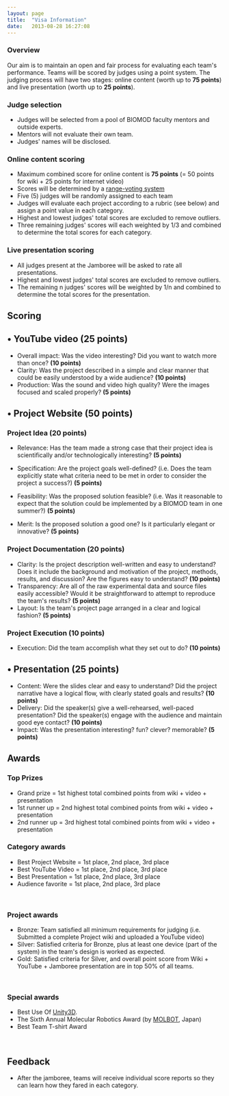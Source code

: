 ```yaml
---
layout: page
title:  "Visa Information"
date:   2013-08-28 16:27:08
---
```


### Overview

Our aim is to maintain an open and fair process for evaluating each team's performance. Teams will be scored by judges using a point system. The judging process will have two stages: online content (worth up to **75 points**) and live presentation (worth up to **25 points**).

### Judge selection

- Judges will be selected from a pool of BIOMOD faculty mentors and outside experts.
- Mentors will not evaluate their own team.
- Judges' names will be disclosed.

### Online content scoring

- Maximum combined score for online content is **75 points** (= 50 points for wiki + 25 points for internet video)
- Scores will be determined by a [range-voting system](http://en.wikipedia.org/wiki/Range_voting)
- Five (5) judges will be randomly assigned to each team
- Judges will evaluate each project according to a rubric (see below) and assign a point value in each category.
- Highest and lowest judges' total scores are excluded to remove outliers.
- Three remaining judges' scores will each weighted by 1/3 and combined to determine the total scores for each category.


### Live presentation scoring

- All judges present at the Jamboree will be asked to rate all presentations.
- Highest and lowest judges' total scores are excluded to remove outliers.
- The remaining n judges' scores will be weighted by 1/n and combined to determine the total scores for the presentation.


## Scoring

## • YouTube video (25 points)

- Overall impact: Was the video interesting? Did you want to watch more than once? **(10 points)**
- Clarity: Was the project described in a simple and clear manner that could be easily understood by a wide audience? **(10 points)**
- Production: Was the sound and video high quality? Were the images focused and scaled properly? **(5 points)**


## • Project Website (50 points)

### Project Idea (20 points)

*   Relevance: Has the team made a strong case that their project idea is scientifically and/or technologically interesting? **(5 points)**

*   Specification: Are the project goals well-defined? (i.e. Does the team explicitly state what criteria need to be met in order to consider the project a success?) **(5 points)**

*   Feasibility: Was the proposed solution feasible? (i.e. Was it reasonable to expect that the solution could be implemented by a BIOMOD team in one summer?) **(5 points)**

*   Merit: Is the proposed solution a good one? Is it particularly elegant or innovative? **(5 points)**

### Project Documentation (20 points)

- Clarity: Is the project description well-written and easy to understand? Does it include the background and motivation of the project, methods, results, and discussion? Are the figures easy to understand? **(10 points)**
- Transparency: Are all of the raw experimental data and source files easily accessible? Would it be straightforward to attempt to reproduce the team's results? **(5 points)**
- Layout: Is the team's project page arranged in a clear and logical fashion? **(5 points)**

### Project Execution (10 points)

- Execution: Did the team accomplish what they set out to do? **(10 points)**


## • Presentation (25 points)

- Content: Were the slides clear and easy to understand? Did the project narrative have a logical flow, with clearly stated goals and results? **(10 points)**
- Delivery: Did the speaker(s) give a well-rehearsed, well-paced presentation? Did the speaker(s) engage with the audience and maintain good eye contact? **(10 points)**
- Impact: Was the presentation interesting? fun? clever? memorable? **(5 points)**


## Awards

### Top Prizes

- Grand prize = 1st highest total combined points from wiki + video + presentation
- 1st runner up = 2nd highest total combined points from wiki + video + presentation
- 2nd runner up = 3rd highest total combined points from wiki + video + presentation


### Category awards

- Best Project Website = 1st place, 2nd place, 3rd place
- Best YouTube Video = 1st place, 2nd place, 3rd place
- Best Presentation = 1st place, 2nd place, 3rd place
- Audience favorite = 1st place, 2nd place, 3rd place

&nbsp;

### Project awards

- Bronze: Team satisfied all minimum requirements for judging (i.e. Submitted a complete Project wiki and uploaded a YouTube video)
- Silver: Satisfied criteria for Bronze, plus at least one device (part of the system) in the team's design is worked as expected.
- Gold: Satisfied criteria for Silver, and overall point score from Wiki + YouTube + Jamboree presentation are in top 50% of all teams.

&nbsp;

### Special awards

- Best Use Of [Unity3D](http://unity3d.com/).
- The Sixth Annual Molecular Robotics Award (by [MOLBOT](http://molbot.org/), Japan)
- Best Team T-shirt Award

&nbsp;

## Feedback

- After the jamboree, teams will receive individual score reports so they can learn how they fared in each category.

